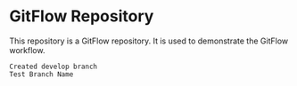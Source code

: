 # GitFlow Repository

This repository is a GitFlow repository. It is used to demonstrate the GitFlow workflow.

~~~
Created develop branch
Test Branch Name
~~~